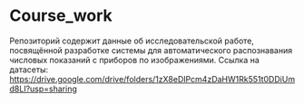 # Course_work
Репозиторий содержит данные об исследовательской работе, посвящённой разработке системы для автоматического распознавания числовых показаний с приборов по изображениями.
Ссылка на датасеты:
https://drive.google.com/drive/folders/1zX8eDIPcm4zDaHW1Rk551t0DDiUmd8LI?usp=sharing
